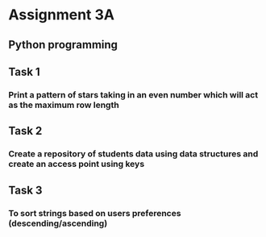 # Assignment 3A 
## Python programming

## Task 1
### Print a pattern of stars taking in an even number which will act as the maximum row length

## Task 2
### Create a repository of students data using data structures and create an access point using keys

## Task 3
### To sort strings based on users preferences (descending/ascending)
